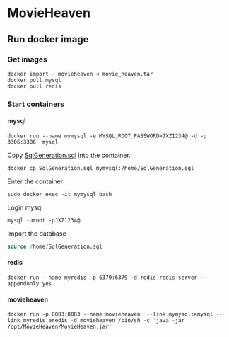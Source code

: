 # MovieHeaven
##  Run docker image
### Get images
```shell
docker import - movieheaven < movie_heaven.tar
docker pull mysql
docker pull redis
```
### Start containers
#### mysql
```shell
docker run --name mymysql -e MYSQL_ROOT_PASSWORD=JXZ1234@ -d -p 3306:3306  mysql
```
Copy [SqlGeneration.sql](SqlGeneration.sql) into the container.
```shell
docker cp SqlGeneration.sql mymysql:/home/SqlGeneration.sql
```
Enter the container
```shell
sudo docker exec -it mymysql bash
```
Login mysql
```shell
mysql -uroot -pJXZ1234@
```
Import the database
```sql
source /home/SqlGeneration.sql
```
#### redis
```shell
docker run --name myredis -p 6379:6379 -d redis redis-server --appendonly yes
```
#### movieheaven
```shell
docker run -p 8083:8083 --name movieheaven  --link mymysql:emysql --link myredis:eredis -d movieheaven /bin/sh -c 'java -jar /opt/MovieHeaven/MovieHeaven.jar'
```